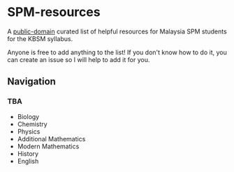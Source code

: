 # SPM-resources
A [public-domain](/LICENSE) curated list of helpful resources for Malaysia SPM students for the KBSM syllabus.

Anyone is free to add anything to the list! If you don't know how to do it, you can create an issue so I will help to add it for you.

## Navigation
### TBA
* Biology
* Chemistry
* Physics
* Additional Mathematics
* Modern Mathematics
* History
* English
